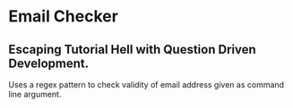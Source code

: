 # Email Checker
## Escaping Tutorial Hell with Question Driven Development.

Uses a regex pattern to check validity of email address given as command line argument.
